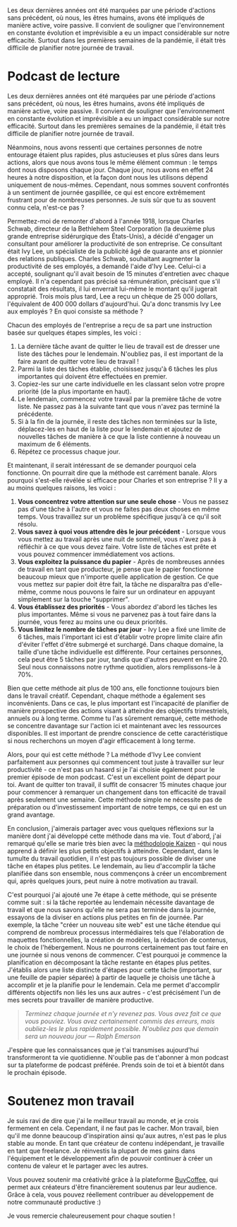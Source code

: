 Les deux dernières années ont été marquées par une période d'actions sans précédent, où nous, les êtres humains, avons été impliqués de manière active, voire passive. Il convient de souligner que l'environnement en constante évolution et imprévisible a eu un impact considérable sur notre efficacité. Surtout dans les premières semaines de la pandémie, il était très difficile de planifier notre journée de travail.


Podcast de lecture
===================

Les deux dernières années ont été marquées par une période d'actions sans précédent, où nous, les êtres humains, avons été impliqués de manière active, voire passive. Il convient de souligner que l'environnement en constante évolution et imprévisible a eu un impact considérable sur notre efficacité. Surtout dans les premières semaines de la pandémie, il était très difficile de planifier notre journée de travail.

Néanmoins, nous avons ressenti que certaines personnes de notre entourage étaient plus rapides, plus astucieuses et plus sûres dans leurs actions, alors que nous avons tous le même élément commun : le temps dont nous disposons chaque jour. Chaque jour, nous avons en effet 24 heures à notre disposition, et la façon dont nous les utilisons dépend uniquement de nous-mêmes. Cependant, nous sommes souvent confrontés à un sentiment de journée gaspillée, ce qui est encore extrêmement frustrant pour de nombreuses personnes. Je suis sûr que tu as souvent connu cela, n'est-ce pas ?

Permettez-moi de remonter d'abord à l'année 1918, lorsque Charles Schwab, directeur de la Bethlehem Steel Corporation (la deuxième plus grande entreprise sidérurgique des États-Unis), a décidé d'engager un consultant pour améliorer la productivité de son entreprise. Ce consultant était Ivy Lee, un spécialiste de la publicité âgé de quarante ans et pionnier des relations publiques. Charles Schwab, souhaitant augmenter la productivité de ses employés, a demandé l'aide d'Ivy Lee. Celui-ci a accepté, soulignant qu'il avait besoin de 15 minutes d'entretien avec chaque employé. Il n'a cependant pas précisé sa rémunération, précisant que s'il constatait des résultats, il lui enverrait lui-même le montant qu'il jugerait approprié. Trois mois plus tard, Lee a reçu un chèque de 25 000 dollars, l'équivalent de 400 000 dollars d'aujourd'hui. Qu'a donc transmis Ivy Lee aux employés ? En quoi consiste sa méthode ?

Chacun des employés de l'entreprise a reçu de sa part une instruction basée sur quelques étapes simples, les voici :

1.  La dernière tâche avant de quitter le lieu de travail est de dresser une liste des tâches pour le lendemain. N'oubliez pas, il est important de la faire avant de quitter votre lieu de travail !
2.  Parmi la liste des tâches établie, choisissez jusqu'à 6 tâches les plus importantes qui doivent être effectuées en premier.
3.  Copiez-les sur une carte individuelle en les classant selon votre propre priorité (de la plus importante en haut).
4.  Le lendemain, commencez votre travail par la première tâche de votre liste. Ne passez pas à la suivante tant que vous n'avez pas terminé la précédente.
5.  Si à la fin de la journée, il reste des tâches non terminées sur la liste, déplacez-les en haut de la liste pour le lendemain et ajoutez de nouvelles tâches de manière à ce que la liste contienne à nouveau un maximum de 6 éléments.
6.  Répétez ce processus chaque jour.

Et maintenant, il serait intéressant de se demander pourquoi cela fonctionne. On pourrait dire que la méthode est carrément banale. Alors pourquoi s'est-elle révélée si efficace pour Charles et son entreprise ? Il y a au moins quelques raisons, les voici :

1.  **Vous concentrez votre attention sur une seule chose** - Vous ne passez pas d'une tâche à l'autre et vous ne faites pas deux choses en même temps. Vous travaillez sur un problème spécifique jusqu'à ce qu'il soit résolu.
2.  **Vous savez à quoi vous attendre dès le jour précédent** - Lorsque vous vous mettez au travail après une nuit de sommeil, vous n'avez pas à réfléchir à ce que vous devez faire. Votre liste de tâches est prête et vous pouvez commencer immédiatement vos actions.
3.  **Vous exploitez la puissance du papier** - Après de nombreuses années de travail en tant que producteur, je pense que le papier fonctionne beaucoup mieux que n'importe quelle application de gestion. Ce que vous mettez sur papier doit être fait, la tâche ne disparaîtra pas d'elle-même, comme nous pouvons le faire sur un ordinateur en appuyant simplement sur la touche "supprimer".
4.  **Vous établissez des priorités** - Vous abordez d'abord les tâches les plus importantes. Même si vous ne parvenez pas à tout faire dans la journée, vous ferez au moins une ou deux priorités.
5.  **Vous limitez le nombre de tâches par jour** - Ivy Lee a fixé une limite de 6 tâches, mais l'important ici est d'établir votre propre limite claire afin d'éviter l'effet d'être submergé et surchargé. Dans chaque domaine, la taille d'une tâche individuelle est différente. Pour certaines personnes, cela peut être 5 tâches par jour, tandis que d'autres peuvent en faire 20. Seul nous connaissons notre rythme quotidien, alors remplissons-le à 70%.

Bien que cette méthode ait plus de 100 ans, elle fonctionne toujours bien dans le travail créatif. Cependant, chaque méthode a également ses inconvénients. Dans ce cas, le plus important est l'incapacité de planifier de manière prospective des actions visant à atteindre des objectifs trimestriels, annuels ou à long terme. Comme tu l'as sûrement remarqué, cette méthode se concentre davantage sur l'action ici et maintenant avec les ressources disponibles. Il est important de prendre conscience de cette caractéristique si nous recherchons un moyen d'agir efficacement à long terme.

Alors, pour qui est cette méthode ? La méthode d'Ivy Lee convient parfaitement aux personnes qui commencent tout juste à travailler sur leur productivité - ce n'est pas un hasard si je l'ai choisie également pour le premier épisode de mon podcast. C'est un excellent point de départ pour toi. Avant de quitter ton travail, il suffit de consacrer 15 minutes chaque jour pour commencer à remarquer un changement dans ton efficacité de travail après seulement une semaine. Cette méthode simple ne nécessite pas de préparation ou d'investissement important de notre temps, ce qui en est un grand avantage.

En conclusion, j'aimerais partager avec vous quelques réflexions sur la manière dont j'ai développé cette méthode dans ma vie. Tout d'abord, j'ai remarqué qu'elle se marie très bien avec la [méthodologie Kaizen](https://www.leszekkrol.com/jak-wykorzystac-filozofie-malych-krokow-kaizen/) - qui nous apprend à définir les plus petits objectifs à atteindre. Cependant, dans le tumulte du travail quotidien, il n'est pas toujours possible de diviser une tâche en étapes plus petites. Le lendemain, au lieu d'accomplir la tâche planifiée dans son ensemble, nous commençons à créer un encombrement qui, après quelques jours, peut nuire à notre motivation au travail.

C'est pourquoi j'ai ajouté une 7e étape à cette méthode, qui se présente comme suit : si la tâche reportée au lendemain nécessite davantage de travail et que nous savons qu'elle ne sera pas terminée dans la journée, essayons de la diviser en actions plus petites en fin de journée. Par exemple, la tâche "créer un nouveau site web" est une tâche étendue qui comprend de nombreux processus intermédiaires tels que l'élaboration de maquettes fonctionnelles, la création de modèles, la rédaction de contenus, le choix de l'hébergement. Nous ne pourrons certainement pas tout faire en une journée si nous venons de commencer. C'est pourquoi je commence la planification en décomposant la tâche restante en étapes plus petites. J'établis alors une liste distincte d'étapes pour cette tâche (important, sur une feuille de papier séparée) à partir de laquelle je choisis une tâche à accomplir et je la planifie pour le lendemain. Cela me permet d'accomplir différents objectifs non liés les uns aux autres - c'est précisément l'un de mes secrets pour travailler de manière productive.

> _Terminez chaque journée et n'y revenez pas. Vous avez fait ce que vous pouviez. Vous avez certainement commis des erreurs, mais oubliez-les le plus rapidement possible. N'oubliez pas que demain sera un nouveau jour — Ralph Emerson_

J'espère que les connaissances que je t'ai transmises aujourd'hui transformeront ta vie quotidienne. N'oublie pas de t'abonner à mon podcast sur ta plateforme de podcast préférée. Prends soin de toi et à bientôt dans le prochain épisode.

Soutenez mon travail
=======================

Je suis ravi de dire que j'ai le meilleur travail au monde, et je crois fermement en cela. Cependant, il ne faut pas le cacher. Mon travail, bien qu'il me donne beaucoup d'inspiration ainsi qu'aux autres, n'est pas le plus stable au monde. En tant que créateur de contenu indépendant, je travaille en tant que freelance. Je réinvestis la plupart de mes gains dans l'équipement et le développement afin de pouvoir continuer à créer un contenu de valeur et le partager avec les autres.

Vous pouvez soutenir ma créativité grâce à la plateforme [BuyCoffee](https://buycoffee.to/leszekkrol), qui permet aux créateurs d'être financièrement soutenus par leur audience. Grâce à cela, vous pouvez réellement contribuer au développement de notre communauté productive :)

Je vous remercie chaleureusement pour chaque soutien !